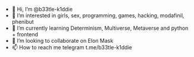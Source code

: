 - 👋 Hi, I’m @b33tle-k1ddie
- 👀 I’m interested in girls, sex, programming, games, hacking, modafinil, phenibut
- 🌱 I’m currently learning Determinism, Multiverse, Metaverse and python + frontend
- 💞️ I’m looking to collaborate on Elon Mask
- 📫 How to reach me telegram t.me/b33tle-k1ddie

<!---
b33tle-k1ddie/b33tle-k1ddie is a ✨ special ✨ repository because its `README.md` (this file) appears on your GitHub profile.
You can click the Preview link to take a look at your changes.
--->

